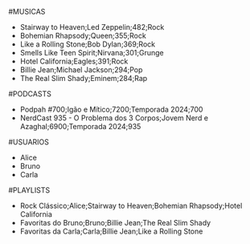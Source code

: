 #MUSICAS
- Stairway to Heaven;Led Zeppelin;482;Rock
- Bohemian Rhapsody;Queen;355;Rock
- Like a Rolling Stone;Bob Dylan;369;Rock
- Smells Like Teen Spirit;Nirvana;301;Grunge
- Hotel California;Eagles;391;Rock
- Billie Jean;Michael Jackson;294;Pop
- The Real Slim Shady;Eminem;284;Rap

#PODCASTS
- Podpah #700;Igão e Mítico;7200;Temporada 2024;700
- NerdCast 935 - O Problema dos 3 Corpos;Jovem Nerd e Azaghal;6900;Temporada 2024;935

#USUARIOS
- Alice
- Bruno
- Carla

#PLAYLISTS
- Rock Clássico;Alice;Stairway to Heaven;Bohemian Rhapsody;Hotel California
- Favoritas do Bruno;Bruno;Billie Jean;The Real Slim Shady
- Favoritas da Carla;Carla;Billie Jean;Like a Rolling Stone
